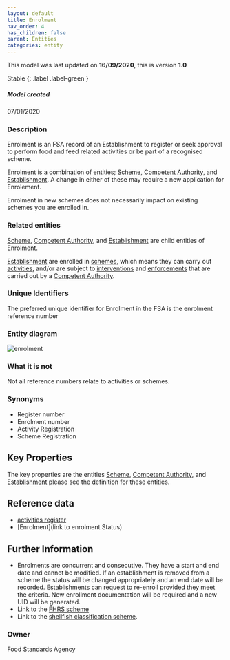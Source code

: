 ```yaml
---
layout: default
title: Enrolment
nav_order: 4
has_children: false
parent: Entities
categories: entity
---
```


This model was last updated on **16/09/2020**, this is version **1.0**

Stable
{: .label .label-green }

##### Model created
07/01/2020

### Description
Enrolment is an FSA record of an Establishment to register or seek approval to perform food and feed related activities or be part of a recognised scheme.  

Enrolment is a combination of entities; [Scheme](/enterprise-data-models/entities/scheme.html), [Competent Authority](/enterprise-data-models/entities/competent-authority.html), and [Establishment](/enterprise-data-models/entities/establishment.html). A change in either of these may require a new application for Enrolement.

Enrolment in new schemes does not necessarily impact on existing schemes you are enrolled in.

### Related entities
[Scheme](/enterprise-data-models/entities/scheme.html), [Competent Authority](/enterprise-data-models/entities/competent-authority.html), and [Establishment](/enterprise-data-models/entities/establishment.html) are child entities of Enrolment.

[Establishment](/enterprise-data-models/entities/establishment.html) are enrolled in [schemes](/enterprise-data-models/entities/scheme.html), which means they can carry out [activities](/enterprise-data-models/entities/activity.html), and/or are subject to [interventions](/enterprise-data-models/entities/intervention.html) and [enforcements](/enterprise-data-models/entities/enforcment.html) that are carried out by a [Competent Authority](/enterprise-data-models/entities/competent-authority.html).

### Unique Identifiers
The preferred unique identifier for Enrolment in the FSA is the enrolment reference number

### Entity diagram
![enrolment](/enterprise-data-models/entities/diagrams/enrolement.png)


### What it is not
Not all reference numbers relate to activities or schemes.

### Synonyms
*   Register number
*   Enrolment number
*   Activity Registration
*   Scheme Registration

## Key Properties
The key properties are the entities [Scheme](/enterprise-data-models/entities/scheme.html), [Competent Authority](/enterprise-data-models/entities/competent-authority.html), and [Establishment](/enterprise-data-models/entities/establishment.html) please see the definition for these entities.

## Reference data
*   [activities register](https://data.food.gov.uk/codes/organisation/_activities)
*   [Enrolment](link to enrolment Status)

## Further Information
*   Enrolments are concurrent and consecutive.  They have a start and end date and cannot be modified. If an establishment is removed from a scheme the status will be changed appropriately and an end date will be recorded.  Establishments can request to re-enroll provided they meet the criteria.  New enrollment documentation will be required and a new UID will be generated.
*   Link to the [FHRS scheme](https://ratings.food.gov.uk/)
*   Link to the [shellfish classification scheme](https://www.food.gov.uk/business-guidance/shellfish-classification).

### Owner
Food Standards Agency
